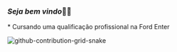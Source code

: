 ### _**Seja bem vindo**_:angel::japanese_ogre:
<p>
 * Cursando uma qualificação profissional na Ford Enter  





















![github-contribution-grid-snake](https://user-images.githubusercontent.com/127353307/223878413-7bc60a8c-b971-43b9-af84-43aeee49f0eb.svg)
